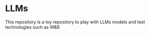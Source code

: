 # LLMs
This repository is a toy repository to play with LLMs models and test technologies such as W&B
